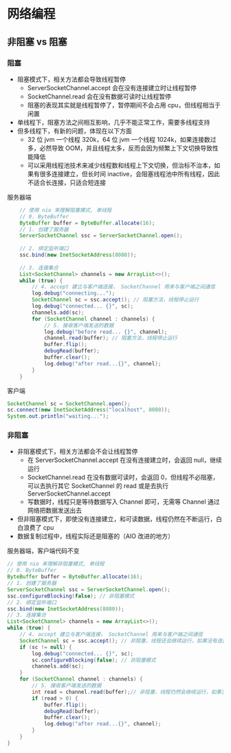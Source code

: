 # 网络编程
## 非阻塞 vs 阻塞
### 阻塞
    
* 阻塞模式下，相关方法都会导致线程暂停
  * ServerSocketChannel.accept 会在没有连接建立时让线程暂停
  * SocketChannel.read 会在没有数据可读时让线程暂停
  * 阻塞的表现其实就是线程暂停了，暂停期间不会占用 cpu，但线程相当于闲置
* 单线程下，阻塞方法之间相互影响，几乎不能正常工作，需要多线程支持
* 但多线程下，有新的问题，体现在以下方面
  * 32 位 jvm 一个线程 320k，64 位 jvm 一个线程 1024k，如果连接数过多，必然导致 OOM，并且线程太多，反而会因为频繁上下文切换导致性能降低
  * 可以采用线程池技术来减少线程数和线程上下文切换，但治标不治本，如果有很多连接建立，但长时间 inactive，会阻塞线程池中所有线程，因此不适合长连接，只适合短连接
    
    
    
服务器端
```java
    // 使用 nio 来理解阻塞模式, 单线程
    // 0. ByteBuffer
    ByteBuffer buffer = ByteBuffer.allocate(16);
    // 1. 创建了服务器
    ServerSocketChannel ssc = ServerSocketChannel.open();
    
    // 2. 绑定监听端口
    ssc.bind(new InetSocketAddress(8080));
    
    // 3. 连接集合
    List<SocketChannel> channels = new ArrayList<>();
    while (true) {
        // 4. accept 建立与客户端连接， SocketChannel 用来与客户端之间通信
        log.debug("connecting...");
        SocketChannel sc = ssc.accept(); // 阻塞方法，线程停止运行
        log.debug("connected... {}", sc);
        channels.add(sc);
        for (SocketChannel channel : channels) {
            // 5. 接收客户端发送的数据
            log.debug("before read... {}", channel);
            channel.read(buffer); // 阻塞方法，线程停止运行
            buffer.flip();
            debugRead(buffer);
            buffer.clear();
            log.debug("after read...{}", channel);
        }
    }
```
    
客户端
    
```java
SocketChannel sc = SocketChannel.open();
sc.connect(new InetSocketAddress("localhost", 8080));
System.out.println("waiting...");
```

### 非阻塞

* 非阻塞模式下，相关方法都会不会让线程暂停
  * 在 ServerSocketChannel.accept 在没有连接建立时，会返回 null，继续运行
  * SocketChannel.read 在没有数据可读时，会返回 0，但线程不必阻塞，可以去执行其它 SocketChannel 的 read 或是去执行 ServerSocketChannel.accept 
  * 写数据时，线程只是等待数据写入 Channel 即可，无需等 Channel 通过网络把数据发送出去
* 但非阻塞模式下，即使没有连接建立，和可读数据，线程仍然在不断运行，白白浪费了 cpu
* 数据复制过程中，线程实际还是阻塞的（AIO 改进的地方）

服务器端，客户端代码不变

```java
// 使用 nio 来理解非阻塞模式, 单线程
// 0. ByteBuffer
ByteBuffer buffer = ByteBuffer.allocate(16);
// 1. 创建了服务器
ServerSocketChannel ssc = ServerSocketChannel.open();
ssc.configureBlocking(false); // 非阻塞模式
// 2. 绑定监听端口
ssc.bind(new InetSocketAddress(8080));
// 3. 连接集合
List<SocketChannel> channels = new ArrayList<>();
while (true) {
    // 4. accept 建立与客户端连接， SocketChannel 用来与客户端之间通信
    SocketChannel sc = ssc.accept(); // 非阻塞，线程还会继续运行，如果没有连接建立，但sc是null
    if (sc != null) {
        log.debug("connected... {}", sc);
        sc.configureBlocking(false); // 非阻塞模式
        channels.add(sc);
    }
    for (SocketChannel channel : channels) {
        // 5. 接收客户端发送的数据
        int read = channel.read(buffer);// 非阻塞，线程仍然会继续运行，如果没有读到数据，read 返回 0
        if (read > 0) {
            buffer.flip();
            debugRead(buffer);
            buffer.clear();
            log.debug("after read...{}", channel);
        }
    }
}
```

